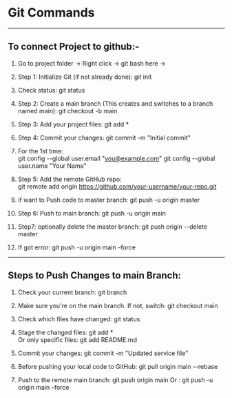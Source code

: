 # Git Commands

---

## To connect Project to github:-
1.	Go to project folder -> Right click -> git bash here ->
2.	Step 1: Initialize Git (if not already done):   git init
3.	Check status:  git status
4.	Step 2: Create a main branch (This creates and switches to a branch named main):   git checkout -b  main
5.	Step 3: Add your project files:   git add *
6.	Step 4: Commit your changes:   git commit -m "Initial commit"
7.	For the 1st time:  
git config --global user.email "you@example.com"
git config --global user.name "Your Name"

8.	Step 5: Add the remote GitHub repo:    
git remote add origin https://github.com/your-username/your-repo.git

9.	if want to Push code to master branch:   git push -u origin master 
10.	Step 6: Push to main branch:   git push -u origin main
11.	Step7: optionally delete the master branch:   git push origin --delete master
12.	If got error:    git push -u origin main –force

---

## Steps to Push Changes to main Branch:
1.	Check your current branch:   git branch
2.	Make sure you're on the main branch. If not, switch:   git checkout main
3.	Check which files have changed:    git status
4.	Stage the changed files:   git add *  
Or only specific files:   git add README.md

5.	Commit your changes:   git commit -m "Updated service file"
6.	Before pushing your local code to GitHub:    git pull origin main --rebase
7.	Push to the remote main branch:   git push origin main
Or :    git push -u origin main –force





